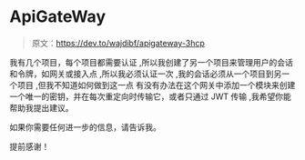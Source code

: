 # ApiGateWay

> 原文：<https://dev.to/wajdibf/apigateway-3hcp>

我有几个项目，每个项目都需要认证
,所以我创建了另一个项目来管理用户的会话和令牌，如网关或接入点
,所以我必须认证一次
,我的会话必须从一个项目到另一个项目
,但我不知道如何做到这一点
有没有办法在这个网关中添加一个模块来创建一个唯一的密钥，并在每次重定向时传输它，或者只通过 JWT 传输
,我希望你能帮助我提出建议。

如果你需要任何进一步的信息，请告诉我。

提前感谢！
